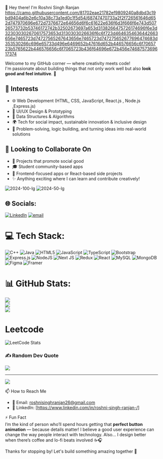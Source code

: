 👋 Hey there! I'm Roshni Singh Ranjan
 https://camo.githubusercontent.com/81702eae21782ef9809240a8dbd3c19bd9404a6b2e6c10a38c73a1ed0c1f5d54/68747470733a2f2f726561646d652d747970696e672d7376672e64656d6f6c61622e636f6d3f666f6e743d50726573732b53746172742b32502673697a653d3138266475726174696f6e3d323030302670617573653d3130303026636f6c6f723d4646354636442663656e7465723d74727565267643656e7465723d747275652677696474683d353530266c696e65733d496e6469652b47616d652b446576656c6f7065723b5765622b446576656c6f7065723b436f64696e672b456e7468757369617374

Welcome to my GitHub corner — where creativity meets code!  
I'm passionate about building things that not only work well but also **look good and feel intuitive**. 🚀

## 👀 Interests  
- 🌐  Web Development (HTML, CSS, JavaScript, React.js , Node.js ,Express.js)
- 🎨 UI/UX Design & Prototyping  
- 🧠 Data Structures & Algorithms 
- 🌍 Tech for social impact, sustainable innovation & inclusive design  
- 🧩 Problem-solving, logic building, and turning ideas into real-world solutions  

 ## 💞️ Looking to Collaborate On  
- 🌟 Projects that promote social good  
- 🎓 Student community-based apps  
- 📱 Frontend-focused apps or React-based side projects  
- ✨ Anything exciting where I can learn and contribute creatively! 

![2024-100-lg](https://github.com/user-attachments/assets/810f783d-ecb8-46f4-8ba1-076d7cc42efe)
![2024-50-lg](https://github.com/user-attachments/assets/9b2c25fb-50aa-449d-adad-2c6154e73adf)

## 🌐 Socials:
[![LinkedIn](https://img.shields.io/badge/LinkedIn-%230077B5.svg?logo=linkedin&logoColor=white)](https://linkedin.com/in/https://www.linkedin.com/in/roshni-singh-ranjan-/) [![email](https://img.shields.io/badge/Email-D14836?logo=gmail&logoColor=white)](mailto:roshnisinghranjan26@gmail.com) 

# 💻 Tech Stack:
![C++](https://img.shields.io/badge/c++-%2300599C.svg?style=for-the-badge&logo=c%2B%2B&logoColor=white) ![Java](https://img.shields.io/badge/java-%23ED8B00.svg?style=for-the-badge&logo=openjdk&logoColor=white) ![HTML5](https://img.shields.io/badge/html5-%23E34F26.svg?style=for-the-badge&logo=html5&logoColor=white) ![JavaScript](https://img.shields.io/badge/javascript-%23323330.svg?style=for-the-badge&logo=javascript&logoColor=%23F7DF1E) ![TypeScript](https://img.shields.io/badge/typescript-%23007ACC.svg?style=for-the-badge&logo=typescript&logoColor=white) ![Bootstrap](https://img.shields.io/badge/bootstrap-%238511FA.svg?style=for-the-badge&logo=bootstrap&logoColor=white) ![Express.js](https://img.shields.io/badge/express.js-%23404d59.svg?style=for-the-badge&logo=express&logoColor=%2361DAFB) ![NodeJS](https://img.shields.io/badge/node.js-6DA55F?style=for-the-badge&logo=node.js&logoColor=white) ![Next JS](https://img.shields.io/badge/Next-black?style=for-the-badge&logo=next.js&logoColor=white) ![Redux](https://img.shields.io/badge/redux-%23593d88.svg?style=for-the-badge&logo=redux&logoColor=white) ![React](https://img.shields.io/badge/react-%2320232a.svg?style=for-the-badge&logo=react&logoColor=%2361DAFB) ![MySQL](https://img.shields.io/badge/mysql-4479A1.svg?style=for-the-badge&logo=mysql&logoColor=white) ![MongoDB](https://img.shields.io/badge/MongoDB-%234ea94b.svg?style=for-the-badge&logo=mongodb&logoColor=white) ![Figma](https://img.shields.io/badge/figma-%23F24E1E.svg?style=for-the-badge&logo=figma&logoColor=white) ![Framer](https://img.shields.io/badge/Framer-black?style=for-the-badge&logo=framer&logoColor=blue)
# 📊 GitHub Stats:
![](https://github-readme-stats.vercel.app/api?username=RoshniSingh12220981&theme=radical&hide_border=true&include_all_commits=true&count_private=false)<br/>
![](https://nirzak-streak-stats.vercel.app/?user=RoshniSingh12220981&theme=radical&hide_border=true)<br/>
![](https://github-readme-stats.vercel.app/api/top-langs/?username=RoshniSingh12220981&theme=radical&hide_border=true&include_all_commits=true&count_private=false&layout=compact)
# Leetcode
![LeetCode Stats](https://leetcard.jacoblin.cool/Roshni0412?theme=radical&font=Noto%20Sans%20Ogham)

### ✍️ Random Dev Quote
![](https://quotes-github-readme.vercel.app/api?type=horizontal&theme=radical)

---
[![](https://visitcount.itsvg.in/api?id=RoshniSingh12220981&icon=0&color=0)](https://visitcount.itsvg.in)

<!-- Proudly created with GPRM ( https://gprm.itsvg.in ) -->

 📫 How to Reach Me  
- 📩 Email: roshnisinghranjan26@gmail.com  
- 💼 LinkedIn: [https://www.linkedin.com/in/roshni-singh-ranjan-/]  
 
⚡ Fun Fact  
I’m the kind of person who’ll spend hours getting that **perfect button animation** — because details matter! I believe a good user experience can change the way people interact with technology. Also… I design better when there’s coffee and lo-fi beats involved ☕🎧

Thanks for stopping by! Let's build something amazing together 💫
